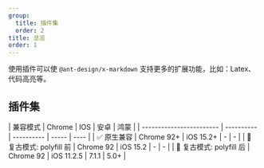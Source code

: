 ```yaml
---
group:
  title: 插件集
  order: 2
title: 总览
order: 1
---
```


使用插件可以使 `@ant-design/x-markdown` 支持更多的扩展功能，比如：Latex、代码高亮等。

## 插件集

<MarkdownPluginsOverView>
| 兼容模式                 | Chrome     | IOS        | 安卓  | 鸿蒙 |
| ------------------------ | ---------- | ---------- | ----- | ---- |
| ✅ 原生兼容              | Chrome 92+ | iOS 15.2+  | -     | -    |
| 🧥 复古模式: polyfill 前 | Chrome 92  | iOS 15.2   | -     | -    |
| 🧥 复古模式: polyfill 后 | Chrome 92  | iOS 11.2.5 | 7.1.1 | 5.0+ |
</MarkdownPluginsOverView>
